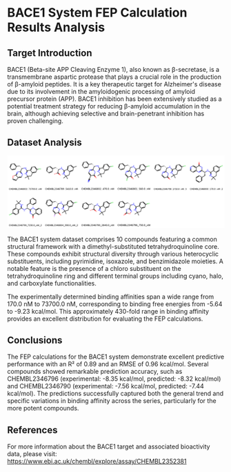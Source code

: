 # BACE1 System FEP Calculation Results Analysis

## Target Introduction

BACE1 (Beta-site APP Cleaving Enzyme 1), also known as β-secretase, is a transmembrane aspartic protease that plays a crucial role in the production of β-amyloid peptides. It is a key therapeutic target for Alzheimer's disease due to its involvement in the amyloidogenic processing of amyloid precursor protein (APP). BACE1 inhibition has been extensively studied as a potential treatment strategy for reducing β-amyloid accumulation in the brain, although achieving selective and brain-penetrant inhibition has proven challenging.

## Dataset Analysis

![Molecular structures of representative compounds](mol_grid.png)

The BACE1 system dataset comprises 10 compounds featuring a common structural framework with a dimethyl-substituted tetrahydroquinoline core. These compounds exhibit structural diversity through various heterocyclic substituents, including pyrimidine, isoxazole, and benzimidazole moieties. A notable feature is the presence of a chloro substituent on the tetrahydroquinoline ring and different terminal groups including cyano, halo, and carboxylate functionalities.

The experimentally determined binding affinities span a wide range from 170.0 nM to 73700.0 nM, corresponding to binding free energies from -5.64 to -9.23 kcal/mol. This approximately 430-fold range in binding affinity provides an excellent distribution for evaluating the FEP calculations.

## Conclusions

The FEP calculations for the BACE1 system demonstrate excellent predictive performance with an R² of 0.89 and an RMSE of 0.96 kcal/mol. Several compounds showed remarkable prediction accuracy, such as CHEMBL2346796 (experimental: -8.35 kcal/mol, predicted: -8.32 kcal/mol) and CHEMBL2346790 (experimental: -7.56 kcal/mol, predicted: -7.44 kcal/mol). The predictions successfully captured both the general trend and specific variations in binding affinity across the series, particularly for the more potent compounds.

## References

For more information about the BACE1 target and associated bioactivity data, please visit:
https://www.ebi.ac.uk/chembl/explore/assay/CHEMBL2352381 